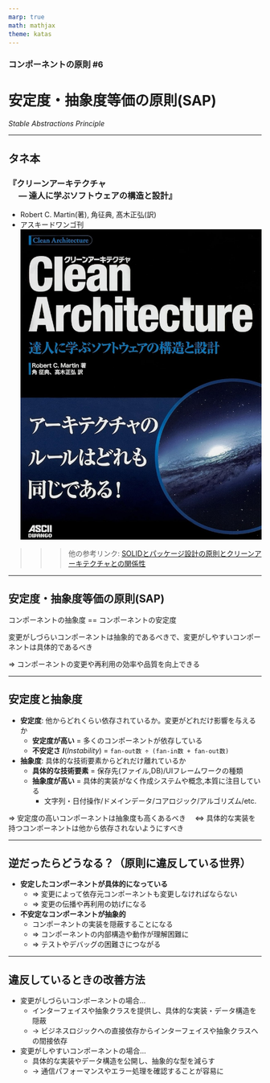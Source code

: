 ```yaml
---
marp: true
math: mathjax
theme: katas
---
```

<!-- 
size: 16:9
paginate: true
-->
<!-- header: 勉強会# ― エンジニアとしての解像度を高めるための勉強会-->

### コンポーネントの原則 #6

# 安定度・抽象度等価の原則(SAP)
_Stable Abstractions Principle_

---
## タネ本

### 『クリーンアーキテクチャ<br>　 ― 達人に学ぶソフトウェアの構造と設計』
* Robert C. Martin(著), 角征典, 髙木正弘(訳)
* アスキードワンゴ刊
![bg right:30% 90%](assets/07-cleanarchitecture.jpg)

>>> 他の参考リンク: [SOLIDとパッケージ設計の原則とクリーンアーキテクチャとの関係性](https://zenn.dev/katzumi/scraps/7a4acc51793977)

---

## 安定度・抽象度等価の原則(SAP)

コンポーネントの抽象度 == コンポーネントの安定度

変更がしづらいコンポーネントは抽象的であるべきで、変更がしやすいコンポーネントは具体的であるべき

⇒ コンポーネントの変更や再利用の効率や品質を向上できる

---

## 安定度と抽象度

* **安定度**: 他からどれくらい依存されているか。変更がどれだけ影響を与えるか
    * <b>安定度が高い</b> = 多くのコンポーネントが依存している
    * <b>不安定さ</b> **_I_**(_Instability_) = `fan-out数 ÷ (fan-in数 + fan-out数)`
* **抽象度**: 具体的な技術要素からどれだけ離れているか
    * <b>具体的な技術要素</b> = 保存先(ファイル,DB)/UIフレームワークの種類
    * <b>抽象度が高い</b> = 具体的実装がなく作成システムや概念,本質に注目している
        * 文字列・日付操作/ドメインデータ/コアロジック/アルゴリズム/etc.

⇒ 安定度の高いコンポーネントは抽象度も高くあるべき
　⇔ 具体的な実装を持つコンポーネントは他から依存されないようにすべき

---

## 逆だったらどうなる？（原則に違反している世界）

* <b>安定したコンポーネントが具体的になっている</b>
    * ⇒ 変更によって依存元コンポーネントも変更しなければならない
    * ⇒ 変更の伝播や再利用の妨げになる
* <b>不安定なコンポーネントが抽象的</b>
    * コンポーネントの実装を隠蔽することになる
    * ⇒ コンポーネントの内部構造や動作が理解困難に
    * ⇒ テストやデバッグの困難さにつながる

<!-- 
1. 具体的な実装にみんなが依存している。具体実装が変わった途端に大惨事

-->
---

## 違反しているときの改善方法

* 変更がしづらいコンポーネントの場合…
    * インターフェイスや抽象クラスを提供し、具体的な実装・データ構造を隠蔽
    * → ビジネスロジックへの直接依存からインターフェイスや抽象クラスへの間接依存
* 変更がしやすいコンポーネントの場合…
    * 具体的な実装やデータ構造を公開し、抽象的な型を減らす
    * → 通信パフォーマンスやエラー処理を確認することが容易に

<!-- 例えば、コンポーネントXはビジネスロジックを表すインターフェイスやクラスを提供し、その実装やデータ構造は別のコンポーネントに移動させることができる。
 -->